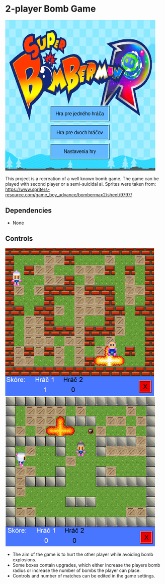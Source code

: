 # 2-player Bomb Game

![Screenshot of main menu.](images/game.png)

This project is a recreation of a well known bomb game. The game can be played with second player or a semi-suicidal ai. Sprites were taken from: <https://www.spriters-resource.com/game_boy_advance/bombermax2/sheet/9797/>

## Dependencies

* None

## Controls

![Player vs ai.](./images/gameplay1.png)
![Player vs player.](./images/gameplay2.png)

* The aim of the game is to hurt the other player while avoiding bomb explosions.  
* Some boxes contain upgrades, which either increase the players bomb radius or increase the number of bombs the player can place.
* Controls and number of matches can be edited in the game settings.
